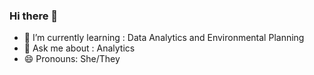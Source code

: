 ### Hi there 👋

<!--
**ravinabanz/ravinabanz** is a ✨ _special_ ✨ repository because its `README.md` (this file) appears on your GitHub profile.

Here are some ideas to get you started:
-->
- 🌱 I’m currently learning : Data Analytics and Environmental Planning
- 💬 Ask me about : Analytics
- 😄 Pronouns: She/They
<!--
- ⚡ Fun fact: 
-->
